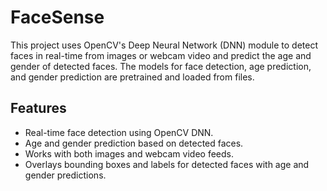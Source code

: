 # FaceSense
This project uses OpenCV's Deep Neural Network (DNN) module to detect faces in real-time from images or webcam video and predict the age and gender of detected faces. The models for face detection, age prediction, and gender prediction are pretrained and loaded from files.

## Features
- Real-time face detection using OpenCV DNN.
- Age and gender prediction based on detected faces.
- Works with both images and webcam video feeds.
- Overlays bounding boxes and labels for detected faces with age and gender predictions.

